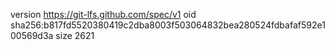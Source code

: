 version https://git-lfs.github.com/spec/v1
oid sha256:b817fd5520380419c2dba8003f503064832bea280524fdbafaf592e100569d3a
size 2621
